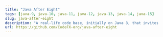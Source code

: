 ```yaml
---
title: "Java After Eight"
tags: [java-9, java-10, java-11, java-12, java-13, java-14, java-15]
slug: java-after-eight
description: "A real-life code base, initially on Java 8, that invites an update to Java 15 and to the many new language features, additional and improved APIs, and JVM capabilities"
url: https://github.com/CodeFX-org/java-after-eight
---
```

